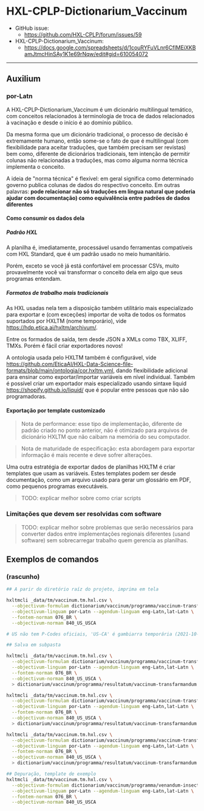 # HXL-CPLP-Dictionarium_Vaccinum
- GitHub issue:
  - <https://github.com/HXL-CPLP/forum/issues/59>
- HXL-CPLP-Dictionarium_Vaccinum:
  - <https://docs.google.com/spreadsheets/d/1couRYFuVLnr6CfIMEiXKBamJtmcHinSAy1K1e69rNqw/edit#gid=610054072>

---
## Auxilium

### por-Latn

A HXL-CPLP-Dictionarium_Vaccinum é um dicionário multilingual temático,
com conceitos relacionados à terminologia de troca de dados relacionados
à vacinação e desde o início é ao domínio público.

Da mesma forma que um dicionário tradicional, o processo de decisão é
extremamente humano, então some-se o fato de que é multilingual
(com flexibilidade para aceitar traduções, que também precisam ser revistas)
bem como, diferente de dicionários tradicionais, tem intenção de permitir
colunas não relacionadas a traduções, mas como alguma norma técnica
implementa o conceito.

A ideia de "norma técnica" é flexível: em geral significa como determinado
governo publica colunas de dados do respectivo conceito.
Em outras palavras: **pode relacionar não só traduções em língua natural
que poderia ajudar com documentação) como equivalência entre padrões
de dados diferentes**

#### Como consumir os dados dela

##### Padrão HXL

A planilha é, imediatamente, processável usando ferramentas compatíveis
com HXL Standard, que é um padrão usado no meio humanitário.

Porém, exceto se você já está confortável em processar CSVs,
muito provavelmente você vai transformar o conceito dela em algo que
seus programas entendam.

##### Formatos de trabalho mais tradicionais

As HXL usadas nela tem a disposição também utilitário mais
especializado para exportar e (com exceções) importar de volta de todos
os formatos suportados por HXLTM (nome temporário),
vide <https://hdp.etica.ai/hxltm/archivum/>.

Entre os formados de saída, tem desde JSON a XMLs como TBX, XLIFF,
TMXs. Porém é fácil criar exportadores novos!

A ontologia usada pelo HXLTM também é configurável,
vide <https://github.com/EticaAI/HXL-Data-Science-file-formats/blob/main/ontologia/cor.hxltm.yml>,
dando flexibilidade adicional para ensinar como exportar/importar
variáveis em nível individual. Também é possível criar um exportador
mais especializado usando sintaxe liquid
<https://shopify.github.io/liquid/> que é popular entre pessoas que
não são programadoras.

#### Exportação por template customizado
> Nota de performance: esse tipo de implementação, diferente de padrão
criado no ponto anterior, não é otimizado para arquivos de
dicionário HXLTM que não caibam na memória do seu computador.

> Nota de maturidade de especificação: esta abordagem para exportar
informação é mais recente e deve sofrer alterações.

Uma outra estratégia de exportar dados de planilhas HXLTM é criar
templates que usam as variáveis. Estes templates podem ser desde documentação,
como um arquivo usado para gerar um glossário em PDF,
como pequenos programas executáveis.

> TODO: explicar melhor sobre como criar scripts

### Limitações que devem ser resolvidas com software

> TODO: explicar melhor sobre problemas que serão necessários para converter
dados entre implementações regionais diferentes (usand software) sem
sobrecarregar trabalho quem gerencia as planilhas.

## Exemplos de comandos

### (rascunho)

```bash
## A parir do diretório raíz do projeto, imprima em tela

hxltmcli _data/tm/vaccinum.tm.hxl.csv \
  --objectivum-formulam dictionarium/vaccinum/programma/vaccinum-transfarmandum.🗣️.py \
  --objectivum-linguam por-Latn --agendum-linguam eng-Latn,lat-Latn \
  --fontem-normam 076_BR \
  --objectivum-normam 840_US_USCA

# US não tem P-Codes oficiais, 'US-CA' é gambiarra temporária (2021-10-14)

## Salva em subpasta

hxltmcli _data/tm/vaccinum.tm.hxl.csv \
  --objectivum-formulam dictionarium/vaccinum/programma/vaccinum-transfarmandum.🗣️.py \
  --objectivum-linguam por-Latn --agendum-linguam eng-Latn,lat-Latn \
  --fontem-normam 076_BR \
  --objectivum-normam 840_US_USCA \
  > dictionarium/vaccinum/programma/resultatum/vaccinum-transfarmandum.076_BR---840_US_USCA.py

hxltmcli _data/tm/vaccinum.tm.hxl.csv \
  --objectivum-formulam dictionarium/vaccinum/programma/vaccinum-transfarmandum.🗣️.sh \
  --objectivum-linguam por-Latn --agendum-linguam eng-Latn,lat-Latn \
  --fontem-normam 076_BR \
  --objectivum-normam 840_US_USCA \
  > dictionarium/vaccinum/programma/resultatum/vaccinum-transfarmandum.076_BR---840_US_USCA.sh

hxltmcli _data/tm/vaccinum.tm.hxl.csv \
  --objectivum-formulam dictionarium/vaccinum/programma/vaccinum-transfarmandum.🗣️.json \
  --objectivum-linguam por-Latn --agendum-linguam eng-Latn,lat-Latn \
  --fontem-normam 076_BR \
  --objectivum-normam 840_US_USCA \
  > dictionarium/vaccinum/programma/resultatum/vaccinum-transfarmandum.076_BR---840_US_USCA.json

## Depuração, template de exemplo
hxltmcli _data/tm/vaccinum.tm.hxl.csv \
  --objectivum-formulam dictionarium/vaccinum/programma/venandum-insectum.🗣️.json \
  --objectivum-linguam por-Latn --agendum-linguam eng-Latn,lat-Latn \
  --fontem-normam 076_BR \
  --objectivum-normam 840_US_USCA

```

<!--
./dictionarium/vaccinum/programma/resultatum/vaccinum-transfarmandum.076_BR---840_US_USCA.py
./dictionarium/vaccinum/programma/resultatum/vaccinum-transfarmandum.076_BR---840_US_USCA.sh


hxltmcli _data/tm/vaccinum.tm.hxl.csv --objectivum-formulam dictionarium/vaccinum/programma/vaccinum-transfarmandum.🗣️.py --objectivum-linguam por-Latn --agendum-linguam eng-Latn,lat-Latn
-->

<!--

## schemam

### UN
> Trivia: "UN" de https://en.wikipedia.org/wiki/ISO_3166-1_alpha-2#Exceptional_reservations

#### covid-19-vaccinations

- [schemam/UN/covid-19-vaccinations/formulam.hxl.csv](schemam/UN/covid-19-vaccinations/formulam.hxl.csv)
  - <https://data.humdata.org/dataset/covid-19-vaccinations>

#### immunization-campaigns-impacted

- [schemam/UN/immunization-campaigns-impacted/formulam.hxl.csv](schemam/UN/immunization-campaigns-impacted/formulam.hxl.csv)
  - <https://data.humdata.org/dataset/immunization-campaigns-impacted>

#### brazil-epidemiological-and-hospital-indicators-on-covid-19-in-ouro-preto

> TODO: <https://data.humdata.org/dataset/brazil-epidemiological-and-hospital-indicators-on-covid-19-in-ouro-preto>

### 076
> Trivia: "076" de https://unstats.un.org/unsd/methodology/m49/


#### brasil.io
- [schemam/076/brasil.io/datapackage.🗣️.json](schemam/076/brasil.io/datapackage.🗣️.json)
  - <https://github.com/turicas/covid19-br/blob/master/datapackage.json>

#### covid-19-vacinacao

- [schemam/076/covid-19-vacinacao/formulam.csv](schemam/076/covid-19-vacinacao/formulam.csv)
  - <https://opendatasus.saude.gov.br/dataset/covid-19-vacinacao>

#### okbr
- [schemam/076/okbr/formulam.csv](schemam/076/okbr/formulam.csv)
  - <https://transparenciacovid19.ok.org.br/files/Toolkit_1_microdados_basicosV2.pdf>


### 840
> Trivia: "840" de https://unstats.un.org/unsd/methodology/m49/

https://data.chhs.ca.gov/dataset/vaccine-progress-dashboard
-->

<!--
> - HDX, Brazil:
>   - https://data.humdata.org/event/covid-19?groups=bra&q=&ext_page_size=25
-->

<!--
- https://data.humdata.org/event/covid-19 (?)
- https://data.unicef.org/resources/dataset/immunization/
- https://data.chhs.ca.gov/dataset/vaccine-progress-dashboard
  - https://data.chhs.ca.gov/dataset/vaccine-progress-dashboard/resource/d995e0fa-aa50-43e3-9753-94e9bf1df12f?view_id=3ff59c71-4e7d-41cb-878b-4468c0a80ba1
  - https://data.chhs.ca.gov/dataset/vaccine-progress-dashboard/resource/130d7ba2-b6eb-438d-a412-741bde207e1c

-->
